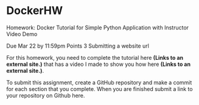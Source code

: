 # DockerHW

Homework: Docker Tutorial for Simple Python Application with Instructor Video Demo

Due Mar 22 by 11:59pm Points 3 Submitting a website url

For this homework, you need to complete the tutorial here **(Links to an external site.)** that has a video I made to show you how here **(Links to an external site.)**.

To submit this assignment, create a GitHub repository and make a commit for each section that you complete.   When you are finished submit a link to your repository on Github here. 

